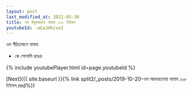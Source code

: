 ```yaml
---
layout: post
last_modified_at: 2021-03-30
title: ওম উদুমবাড়ায় নামায ১০৮ টাইমস
youtubeId: -aGaJHhcseI
---
```

 
 
 ওম পীঠতমানে নামায  
 
 -  কে সোনালি রঙের 
 
  
 
  
 
 
 
 
 
 


{% include youtubePlayer.html id=page.youtubeId %}
 
[Next]({{ site.baseurl }}{% link  split2/_posts/2019-10-20-ওম আভারতনায় নামায ১০৮ টাইমস.md%})
 
